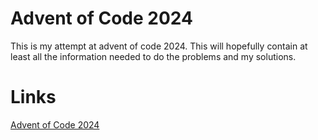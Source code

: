# Advent of Code 2024

This is my attempt at advent of code 2024. This will hopefully contain at least all the information needed to do the problems and my solutions.

# Links
[Advent of Code 2024](https://adventofcode.com/2024)